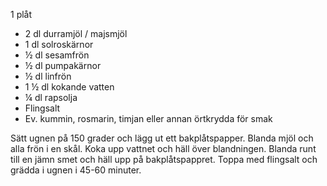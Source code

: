 1 plåt

 - 2 dl durramjöl / majsmjöl
 - 1 dl solroskärnor
 - ½ dl sesamfrön
 - ½ dl pumpakärnor
 - ½ dl linfrön 
 - 1 ½ dl kokande vatten 
 - ¼ dl rapsolja
 - Flingsalt
 - Ev. kummin, rosmarin, timjan eller annan örtkrydda för smak

Sätt ugnen på 150 grader och lägg ut ett bakplåtspapper. Blanda mjöl och alla frön i en skål. Koka upp vattnet och häll över blandningen. Blanda runt till en jämn smet och häll upp på bakplåtspappret. Toppa med flingsalt och grädda i ugnen i 45-60 minuter. 
